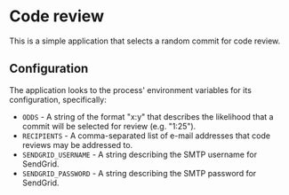 # Code review

This is a simple application that selects a random commit for code review.

## Configuration

The application looks to the process' environment variables for its configuration, specifically:

* `ODDS` - A string of the format "x:y" that describes the likelihood that a commit will be selected for review (e.g. "1:25").
* `RECIPIENTS` - A comma-separated list of e-mail addresses that code reviews may be addressed to.
* `SENDGRID_USERNAME` - A string describing the SMTP username for SendGrid.
* `SENDGRID_PASSWORD` - A string describing the SMTP password for SendGrid.
